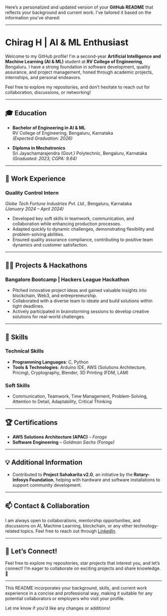 Here’s a personalized and updated version of your **GitHub README** that reflects your background and current work. I’ve tailored it based on the information you've shared:

---

# Chirag H | AI & ML Enthusiast

Welcome to my GitHub profile! I'm a second-year **Artificial Intelligence and Machine Learning (AI & ML)** student at **RV College of Engineering**, Bengaluru. I have a strong foundation in software development, quality assurance, and project management, honed through academic projects, internships, and personal endeavors.

Feel free to explore my repositories, and don’t hesitate to reach out for collaboration, discussions, or networking!

---

## 🎓 Education

- **Bachelor of Engineering in AI & ML**  
  RV College of Engineering, Bengaluru, Karnataka  
  *(Expected Graduation: 2026)*  

- **Diploma in Mechatronics**  
  Sri Jayachamarajendra (Govt.) Polytechnic, Bengaluru, Karnataka  
  *(Graduated: 2023, CGPA: 9.64)*

---

## 💼 Work Experience

### **Quality Control Intern**  
*Globe Tech Fortune Industries Pvt. Ltd.*, Bengaluru, Karnataka  
*(January 2024 – April 2024)*

- Developed key soft skills in teamwork, communication, and collaboration while enhancing production processes.
- Adapted quickly to dynamic challenges, demonstrating flexibility and problem-solving abilities.
- Ensured quality assurance compliance, contributing to positive team dynamics and customer satisfaction.

---

## 🧑‍💻 Projects & Hackathons

### **Bangalore Bootcamp | Hackers League Hackathon**
- Pitched innovative project ideas and gained valuable insights into blockchain, Web3, and entrepreneurship.
- Collaborated with a diverse team to ideate and build solutions within tight deadlines.
- Actively participated in brainstorming sessions to develop creative solutions for real-world challenges.

---

## 🔧 Skills

### **Technical Skills**
- **Programming Languages**: C, Python
- **Tools & Technologies**: Arduino IDE, AWS (Solutions Architecture, Pricing), Cryptography, Blender, 3D Printing (FDM, LAM)
  
### **Soft Skills**
- Communication, Teamwork, Time Management, Problem-Solving, Attention to Detail, Adaptability, Critical Thinking

---

## 🏆 Certifications
- **AWS Solutions Architecture (APAC)** – *Forage*
- **Software Engineering** – *Goldman Sachs (Forage)*

---

## 💡 Additional Information
- Contributed to **Project Sahakarita v2.0**, an initiative by the **Rotary-Infosys Foundation**, helping with hardware and software installations to support community development.

---

## 📫 Contact & Collaboration
I am always open to collaborations, mentorship opportunities, and discussions on AI, Machine Learning, blockchain, or any other technology-related topics. Feel free to reach out through [LinkedIn](https://www.linkedin.com/in/chiraghariprasad).

---

## 🚀 Let’s Connect!
Feel free to explore my repositories, star projects that interest you, and let’s connect! I’m eager to collaborate on exciting projects and share knowledge. 🌟

---

This README incorporates your background, skills, and current work experience in a concise and professional way, making it suitable for any potential collaborators or employers who visit your profile.

Let me know if you'd like any changes or additions!
